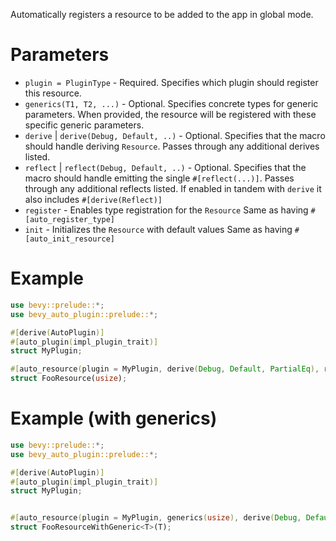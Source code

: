 Automatically registers a resource to be added to the app in global mode.

# Parameters
- `plugin = PluginType` - Required. Specifies which plugin should register this resource.
- `generics(T1, T2, ...)` - Optional. Specifies concrete types for generic parameters.
  When provided, the resource will be registered with these specific generic parameters.
- `derive` | `derive(Debug, Default, ..)` - Optional. Specifies that the macro should handle deriving `Resource`. 
  Passes through any additional derives listed.
- `reflect` | `reflect(Debug, Default, ..)` - Optional. Specifies that the macro should handle emitting the single `#[reflect(...)]`.
  Passes through any additional reflects listed.
  If enabled in tandem with `derive` it also includes `#[derive(Reflect)]` 
- `register` - Enables type registration for the `Resource`
  Same as having `#[auto_register_type]`
- `init` - Initializes the `Resource` with default values
  Same as having `#[auto_init_resource]`

# Example
```rust
use bevy::prelude::*;
use bevy_auto_plugin::prelude::*;

#[derive(AutoPlugin)]
#[auto_plugin(impl_plugin_trait)]
struct MyPlugin;

#[auto_resource(plugin = MyPlugin, derive(Debug, Default, PartialEq), reflect,  register)]
struct FooResource(usize);
```

# Example (with generics)
```rust
use bevy::prelude::*;
use bevy_auto_plugin::prelude::*;

#[derive(AutoPlugin)]
#[auto_plugin(impl_plugin_trait)]
struct MyPlugin;


#[auto_resource(plugin = MyPlugin, generics(usize), derive(Debug, Default, PartialEq), reflect,  register)]
struct FooResourceWithGeneric<T>(T);
```